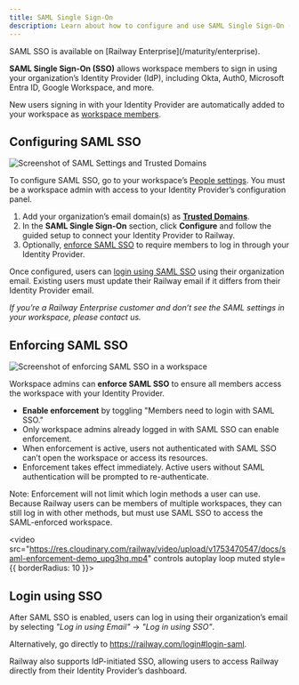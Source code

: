 ```yaml
---
title: SAML Single Sign-On
description: Learn about how to configure and use SAML Single Sign-On (SSO) for your Railway workspace.
---
```


<Banner variant="info">
SAML SSO is available on [Railway Enterprise](/maturity/enterprise).
</Banner>

**SAML Single Sign-On (SSO)** allows workspace members to sign in using your organization’s Identity Provider (IdP), including Okta, Auth0, Microsoft Entra ID, Google Workspace, and more.

New users signing in with your Identity Provider are automatically added to your workspace as [workspace members](/reference/teams#managing-workspaces).

## Configuring SAML SSO

<Image src="https://res.cloudinary.com/railway/image/upload/v1743471483/docs/saml-settings_zig2cw.png"
alt="Screenshot of SAML Settings and Trusted Domains"
layout="responsive"
width={1782} height={1660} quality={80} />

To configure SAML SSO, go to your workspace’s <a href="https://railway.com/workspace/people" target="_blank">People settings</a>. You must be a workspace admin with access to your Identity Provider’s configuration panel.

1. Add your organization’s email domain(s) as [**Trusted Domains**](/reference/teams#trusted-domains).
2. In the **SAML Single Sign-On** section, click **Configure** and follow the guided setup to connect your Identity Provider to Railway.
3. Optionally, [enforce SAML SSO](#enforcing-saml-sso) to require members to log in through your Identity Provider.

Once configured, users can [login using SAML SSO](#login-using-sso) using their organization email. Existing users must update their Railway email if it differs from their Identity Provider email.

_If you’re a Railway Enterprise customer and don’t see the SAML settings in your workspace, please contact us._

## Enforcing SAML SSO

<Image src="https://res.cloudinary.com/railway/image/upload/v1743471483/docs/enforce-saml_m0jqgn.png"
alt="Screenshot of enforcing SAML SSO in a workspace"
layout="responsive"
width={1878} height={820} quality={80} />

Workspace admins can **enforce SAML SSO** to ensure all members access the workspace with your Identity Provider.

- **Enable enforcement** by toggling "Members need to login with SAML SSO."
- Only workspace admins already logged in with SAML SSO can enable enforcement.
- When enforcement is active, users not authenticated with SAML SSO can’t open the workspace or access its resources.
- Enforcement takes effect immediately. Active users without SAML authentication will be prompted to re-authenticate.

Note: Enforcement will not limit which login methods a user can use. Because Railway users can be members of multiple workspaces, they can still log in with other methods, but must use SAML SSO to access the SAML-enforced workspace.

<video src="https://res.cloudinary.com/railway/video/upload/v1753470547/docs/saml-enforcement-demo_upg3hq.mp4" controls autoplay loop muted style={{ borderRadius: 10 }}></video>

## Login using SSO

After SAML SSO is enabled, users can log in using their organization’s email by selecting _"Log in using Email"_ → _"Log in using SSO"_.

Alternatively, go directly to https://railway.com/login#login-saml.

Railway also supports IdP-initiated SSO, allowing users to access Railway directly from their Identity Provider’s dashboard.